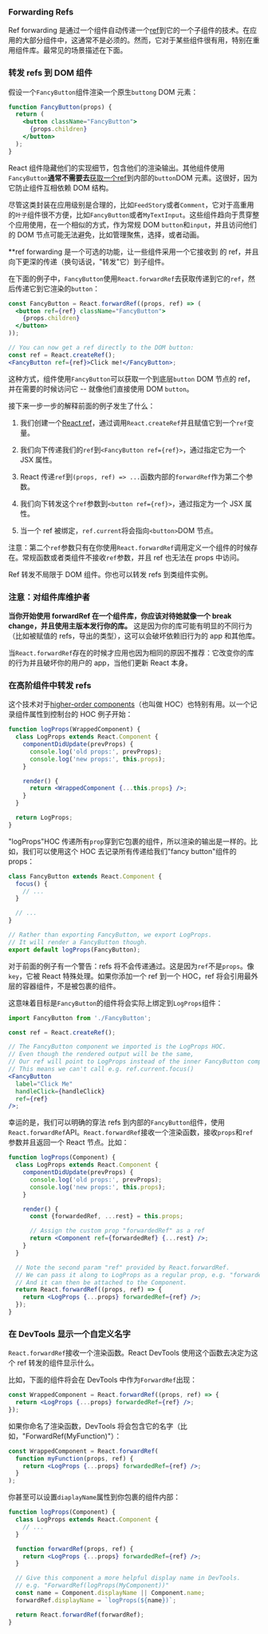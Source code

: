 ### Forwarding Refs

Ref forwarding 是通过一个组件自动传递一个[ref]()到它的一个子组件的技术。在应用的大部分组件中，这通常不是必须的。然而，它对于某些组件很有用，特别在重用组件库。最常见的场景描述在下面。

### 转发 refs 到 DOM 组件
假设一个`FancyButton`组件渲染一个原生`buttong` DOM 元素：
```jsx harmony
function FancyButton(props) {
  return (
    <button className="FancyButton">
      {props.children}
    </button>
  );
}
```
React 组件隐藏他们的实现细节，包含他们的渲染输出。其他组件使用`FancyButton`**通常不需要去**[获取一个ref]()到内部的`button`DOM 元素。这很好，因为它防止组件互相依赖 DOM 结构。

尽管这类封装在应用级别是合理的，比如`FeedStory`或者`Comment`，它对于高重用的`叶子`组件很不方便，比如`FancyButton`或者`MyTextInput`。这些组件趋向于贯穿整个应用使用，在一个相似的方式，作为常规 DOM `button`和`input`，并且访问他们的 DOM 节点可能无法避免，比如管理聚焦，选择，或者动画。

**ref forwarding 是一个可选的功能，让一些组件采用一个它接收到 的 ref，并且向下更深的传递（换句话说，"转发"它）到子组件。

在下面的例子中，`FancyButton`使用`React.forwardRef`去获取传递到它的`ref`，然后传递它到它渲染的`button`：
```jsx harmony
const FancyButton = React.forwardRef((props, ref) => (
  <button ref={ref} className="FancyButton">
    {props.children}
  </button>
));

// You can now get a ref directly to the DOM button:
const ref = React.createRef();
<FancyButton ref={ref}>Click me!</FancyButton>;
```

这种方式，组件使用`FancyButton`可以获取一个到底层`button` DOM 节点的 ref，并在需要的时候访问它 -- 就像他们直接使用 DOM `button`。

接下来一步一步的解释前面的例子发生了什么：

1. 我们创建一个[React ref]()，通过调用`React.createRef`并且赋值它到一个`ref`变量。

2. 我们向下传递我们的`ref`到`<FancyButton ref={ref}>`，通过指定它为一个 JSX 属性。

3. React 传递`ref`到`(props, ref) => ...`函数内部的`forwardRef`作为第二个参数。

4. 我们向下转发这个`ref`参数到`<button ref={ref}>`，通过指定为一个 JSX 属性。

5. 当一个 ref 被绑定，`ref.current`将会指向`<button>`DOM 节点。

注意：第二个`ref`参数只有在你使用`React.forwardRef`调用定义一个组件的时候存在。常规函数或者类组件不接收`ref`参数，并且 ref 也无法在 props 中访问。

Ref 转发不局限于 DOM 组件。你也可以转发 refs 到类组件实例。

### 注意：对组件库维护者

**当你开始使用 forwardRef 在一个组件库，你应该对待她就像一个 break change，并且使用主版本发行你的库。** 这是因为你的库可能有明显的不同行为（比如被赋值的 refs，导出的类型），这可以会破坏依赖旧行为的 app 和其他库。

当`React.forwardRef`存在的时候才应用也因为相同的原因不推荐：它改变你的库的行为并且破坏你的用户的 app，当他们更新 React 本身。


### 在高阶组件中转发 refs

这个技术对于[higher-order components]()（也叫做 HOC）也特别有用。以一个记录组件属性到控制台的 HOC 例子开始：
```jsx harmony
function logProps(WrappedComponent) {
  class LogProps extends React.Component {
    componentDidUpdate(prevProps) {
      console.log('old props:', prevProps);
      console.log('new props:', this.props);
    }

    render() {
      return <WrappedComponent {...this.props} />;
    }
  }

  return LogProps;
}
```
"logProps"HOC 传递所有`prop`穿到它包裹的组件，所以渲染的输出是一样的。比如，我们可以使用这个 HOC 去记录所有传递给我们"fancy button"组件的 props：
```jsx harmony
class FancyButton extends React.Component {
  focus() {
    // ...
  }

  // ...
}

// Rather than exporting FancyButton, we export LogProps.
// It will render a FancyButton though.
export default logProps(FancyButton);
```

对于前面的例子有一个警告：refs 将不会传递通过。这是因为`ref`不是`props`。像`key`，它被 React 特殊处理。如果你添加一个 ref 到一个 HOC，ref 将会引用最外层的容器组件，不是被包裹的组件。

这意味着目标是`FancyButton`的组件将会实际上绑定到`LogProps`组件：
```jsx harmony
import FancyButton from './FancyButton';

const ref = React.createRef();

// The FancyButton component we imported is the LogProps HOC.
// Even though the rendered output will be the same,
// Our ref will point to LogProps instead of the inner FancyButton component!
// This means we can't call e.g. ref.current.focus()
<FancyButton
  label="Click Me"
  handleClick={handleClick}
  ref={ref}
/>;
```

幸运的是，我们可以明确的穿法 refs 到内部的`FancyButton`组件，使用`React.forwardRef`API。`React.forwardRef`接收一个渲染函数，接收`props`和`ref`参数并且返回一个 React 节点。比如：
```jsx harmony
function logProps(Component) {
  class LogProps extends React.Component {
    componentDidUpdate(prevProps) {
      console.log('old props:', prevProps);
      console.log('new props:', this.props);
    }

    render() {
      const {forwardedRef, ...rest} = this.props;

      // Assign the custom prop "forwardedRef" as a ref
      return <Component ref={forwardedRef} {...rest} />;
    }
  }

  // Note the second param "ref" provided by React.forwardRef.
  // We can pass it along to LogProps as a regular prop, e.g. "forwardedRef"
  // And it can then be attached to the Component.
  return React.forwardRef((props, ref) => {
    return <LogProps {...props} forwardedRef={ref} />;
  });
}
```

### 在 DevTools 显示一个自定义名字

`React.forwardRef`接收一个渲染函数。React DevTools 使用这个函数去决定为这个 ref 转发的组件显示什么。

比如，下面的组件将会在 DevTools 中作为`ForwardRef`出现：
```jsx harmony
const WrappedComponent = React.forwardRef((props, ref) => {
  return <LogProps {...props} forwardedRef={ref} />;
});
```

如果你命名了渲染函数，DevTools 将会包含它的名字（比如，"ForwardRef(MyFunction)"）：
```jsx harmony
const WrappedComponent = React.forwardRef(
  function myFunction(props, ref) {
    return <LogProps {...props} forwardedRef={ref} />;
  }
);
```
你甚至可以设置`diaplayName`属性到你包裹的组件内部：
```jsx harmony
function logProps(Component) {
  class LogProps extends React.Component {
    // ...
  }

  function forwardRef(props, ref) {
    return <LogProps {...props} forwardedRef={ref} />;
  }

  // Give this component a more helpful display name in DevTools.
  // e.g. "ForwardRef(logProps(MyComponent))"
  const name = Component.displayName || Component.name;
  forwardRef.displayName = `logProps(${name})`;

  return React.forwardRef(forwardRef);
}
```


